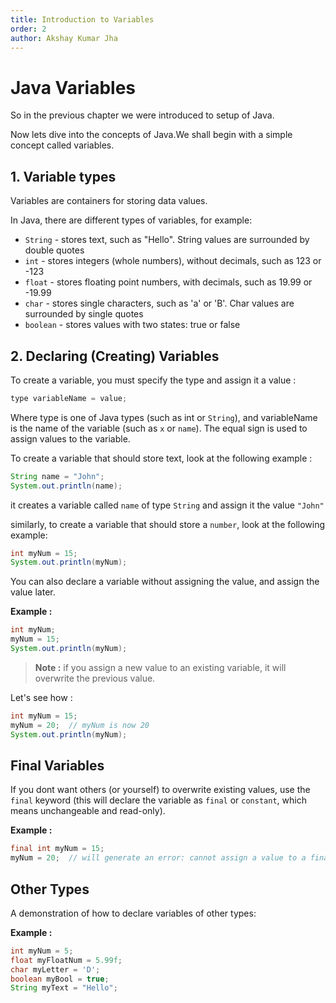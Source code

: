 ```yaml
---
title: Introduction to Variables
order: 2
author: Akshay Kumar Jha
---
```

# Java Variables
So in the previous chapter we were introduced to setup of Java.

Now lets dive into the concepts of Java.We shall begin with a simple concept called variables.

## 1. Variable types
Variables are containers for storing data values.

In Java, there are different types of variables, for example:
- `String` - stores text, such as "Hello". String values are surrounded by double quotes
- `int` - stores integers (whole numbers), without decimals, such as 123 or -123
- `float` - stores floating point numbers, with decimals, such as 19.99 or -19.99
- `char` - stores single characters, such as 'a' or 'B'. Char values are surrounded by single quotes
- `boolean` - stores values with two states: true or false

## 2. Declaring (Creating) Variables
To create a variable, you must specify the type and assign it a value :
```java
type variableName = value;
```
Where type is one of Java types (such as int or `String`), and variableName is the name of the variable (such as `x` or `name`). The equal sign is used to assign values to the variable.

To create a variable that should store text, look at the following example :

```java
String name = "John";
System.out.println(name);
```

it creates a variable called `name` of type `String` and assign it the value `"John"`

similarly, to create a variable that should store a `number`, look at the following example:
```java
int myNum = 15;
System.out.println(myNum);
```
You can also declare a variable without assigning the value, and assign the value later.

**Example :**
```java
int myNum;
myNum = 15;
System.out.println(myNum);
```
> **Note :** if you assign a new value to an existing variable, it will overwrite the previous value.

Let's see how :
```java
int myNum = 15;
myNum = 20;  // myNum is now 20
System.out.println(myNum);
```
## Final Variables
If you dont want others (or yourself) to overwrite existing values, use the `final` keyword (this will declare the variable as `final` or `constant`, which means unchangeable and read-only).

**Example :**
```java
final int myNum = 15;
myNum = 20;  // will generate an error: cannot assign a value to a final variable
```

## Other Types
A demonstration of how to declare variables of other types:

**Example :**
```java
int myNum = 5;
float myFloatNum = 5.99f;
char myLetter = 'D';
boolean myBool = true;
String myText = "Hello";
```

